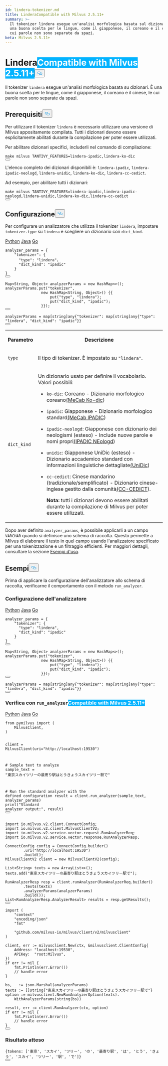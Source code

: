 ```yaml
---
id: lindera-tokenizer.md
title: LinderaCompatible with Milvus 2.5.11+
summary: >-
  Il tokenizer lindera esegue un'analisi morfologica basata sul dizionario. È
  una buona scelta per le lingue, come il giapponese, il coreano e il cinese, le
  cui parole non sono separate da spazi.
beta: Milvus 2.5.11+
---
```


<h1 id="Lindera" class="common-anchor-header">Lindera<span class="beta-tag" style="background-color:rgb(0, 179, 255);color:white" translate="no">Compatible with Milvus 2.5.11+</span><button data-href="#Lindera" class="anchor-icon" translate="no">
      <svg translate="no"
        aria-hidden="true"
        focusable="false"
        height="20"
        version="1.1"
        viewBox="0 0 16 16"
        width="16"
      >
        <path
          fill="#0092E4"
          fill-rule="evenodd"
          d="M4 9h1v1H4c-1.5 0-3-1.69-3-3.5S2.55 3 4 3h4c1.45 0 3 1.69 3 3.5 0 1.41-.91 2.72-2 3.25V8.59c.58-.45 1-1.27 1-2.09C10 5.22 8.98 4 8 4H4c-.98 0-2 1.22-2 2.5S3 9 4 9zm9-3h-1v1h1c1 0 2 1.22 2 2.5S13.98 12 13 12H9c-.98 0-2-1.22-2-2.5 0-.83.42-1.64 1-2.09V6.25c-1.09.53-2 1.84-2 3.25C6 11.31 7.55 13 9 13h4c1.45 0 3-1.69 3-3.5S14.5 6 13 6z"
        ></path>
      </svg>
    </button></h1><p>Il tokenizer <code translate="no">lindera</code> esegue un'analisi morfologica basata su dizionari. È una buona scelta per le lingue, come il giapponese, il coreano e il cinese, le cui parole non sono separate da spazi.</p>
<h2 id="Prerequisites" class="common-anchor-header">Prerequisiti<button data-href="#Prerequisites" class="anchor-icon" translate="no">
      <svg translate="no"
        aria-hidden="true"
        focusable="false"
        height="20"
        version="1.1"
        viewBox="0 0 16 16"
        width="16"
      >
        <path
          fill="#0092E4"
          fill-rule="evenodd"
          d="M4 9h1v1H4c-1.5 0-3-1.69-3-3.5S2.55 3 4 3h4c1.45 0 3 1.69 3 3.5 0 1.41-.91 2.72-2 3.25V8.59c.58-.45 1-1.27 1-2.09C10 5.22 8.98 4 8 4H4c-.98 0-2 1.22-2 2.5S3 9 4 9zm9-3h-1v1h1c1 0 2 1.22 2 2.5S13.98 12 13 12H9c-.98 0-2-1.22-2-2.5 0-.83.42-1.64 1-2.09V6.25c-1.09.53-2 1.84-2 3.25C6 11.31 7.55 13 9 13h4c1.45 0 3-1.69 3-3.5S14.5 6 13 6z"
        ></path>
      </svg>
    </button></h2><p>Per utilizzare il tokenizer <code translate="no">lindera</code> è necessario utilizzare una versione di Milvus appositamente compilata. Tutti i dizionari devono essere esplicitamente abilitati durante la compilazione per poter essere utilizzati.</p>
<p>Per abilitare dizionari specifici, includerli nel comando di compilazione:</p>
<pre><code translate="no"><span class="hljs-built_in">make</span> milvus TANTIVY_FEATURES=lindera-ipadic,lindera-ko-dic
<button class="copy-code-btn"></button></code></pre>
<p>L'elenco completo dei dizionari disponibili è: <code translate="no">lindera-ipadic</code>, <code translate="no">lindera-ipadic-neologd</code>, <code translate="no">lindera-unidic</code>, <code translate="no">lindera-ko-dic</code>, <code translate="no">lindera-cc-cedict</code>.</p>
<p>Ad esempio, per abilitare tutti i dizionari:</p>
<pre><code translate="no"><span class="hljs-built_in">make</span> milvus TANTIVY_FEATURES=lindera-ipadic,lindera-ipadic-neologd,lindera-unidic,lindera-ko-dic,lindera-cc-cedict
<button class="copy-code-btn"></button></code></pre>
<h2 id="Configuration" class="common-anchor-header">Configurazione<button data-href="#Configuration" class="anchor-icon" translate="no">
      <svg translate="no"
        aria-hidden="true"
        focusable="false"
        height="20"
        version="1.1"
        viewBox="0 0 16 16"
        width="16"
      >
        <path
          fill="#0092E4"
          fill-rule="evenodd"
          d="M4 9h1v1H4c-1.5 0-3-1.69-3-3.5S2.55 3 4 3h4c1.45 0 3 1.69 3 3.5 0 1.41-.91 2.72-2 3.25V8.59c.58-.45 1-1.27 1-2.09C10 5.22 8.98 4 8 4H4c-.98 0-2 1.22-2 2.5S3 9 4 9zm9-3h-1v1h1c1 0 2 1.22 2 2.5S13.98 12 13 12H9c-.98 0-2-1.22-2-2.5 0-.83.42-1.64 1-2.09V6.25c-1.09.53-2 1.84-2 3.25C6 11.31 7.55 13 9 13h4c1.45 0 3-1.69 3-3.5S14.5 6 13 6z"
        ></path>
      </svg>
    </button></h2><p>Per configurare un analizzatore che utilizza il tokenizer <code translate="no">lindera</code>, impostare <code translate="no">tokenizer.type</code> su <code translate="no">lindera</code> e scegliere un dizionario con <code translate="no">dict_kind</code>.</p>
<div class="multipleCode">
   <a href="#python">Python</a> <a href="#java">Java</a> <a href="#go">Go</a></div>
<pre><code translate="no" class="language-python">analyzer_params = {
    <span class="hljs-string">&quot;tokenizer&quot;</span>: {
      <span class="hljs-string">&quot;type&quot;</span>: <span class="hljs-string">&quot;lindera&quot;</span>，
      <span class="hljs-string">&quot;dict_kind&quot;</span>: <span class="hljs-string">&quot;ipadic&quot;</span>
    }
}
<button class="copy-code-btn"></button></code></pre>
<pre><code translate="no" class="language-java">Map&lt;String, Object&gt; analyzerParams = <span class="hljs-keyword">new</span> <span class="hljs-title class_">HashMap</span>&lt;&gt;();
analyzerParams.put(<span class="hljs-string">&quot;tokenizer&quot;</span>,
                <span class="hljs-keyword">new</span> <span class="hljs-title class_">HashMap</span>&lt;String, Object&gt;() {{
                    put(<span class="hljs-string">&quot;type&quot;</span>, <span class="hljs-string">&quot;lindera&quot;</span>);
                    put(<span class="hljs-string">&quot;dict_kind&quot;</span>, <span class="hljs-string">&quot;ipadic&quot;</span>);
                }});
<button class="copy-code-btn"></button></code></pre>
<pre><code translate="no" class="language-go">analyzerParams = <span class="hljs-keyword">map</span>[<span class="hljs-type">string</span>]any{<span class="hljs-string">&quot;tokenizer&quot;</span>: <span class="hljs-keyword">map</span>[<span class="hljs-type">string</span>]any{<span class="hljs-string">&quot;type&quot;</span>: <span class="hljs-string">&quot;lindera&quot;</span>, <span class="hljs-string">&quot;dict_kind&quot;</span>: <span class="hljs-string">&quot;ipadic&quot;</span>}}
<button class="copy-code-btn"></button></code></pre>
<table>
   <tr>
     <th><p>Parametro</p></th>
     <th><p>Descrizione</p></th>
   </tr>
   <tr>
     <td><p><code translate="no">type</code></p></td>
     <td><p>Il tipo di tokenizer. È impostato su <code translate="no">"lindera"</code>.</p></td>
   </tr>
   <tr>
     <td><p><code translate="no">dict_kind</code></p></td>
     <td><p>Un dizionario usato per definire il vocabolario. Valori possibili:</p>
<ul>
<li><p><code translate="no">ko-dic</code>: Coreano - Dizionario morfologico coreano<a href="https://bitbucket.org/eunjeon/mecab-ko-dic">(MeCab Ko-dic</a>)</p></li>
<li><p><code translate="no">ipadic</code>: Giapponese - Dizionario morfologico standard<a href="https://taku910.github.io/mecab/">(MeCab IPADIC</a>)</p></li>
<li><p><code translate="no">ipadic-neologd</code>: Giapponese con dizionario dei neologismi (esteso) - Include nuove parole e nomi propri<a href="https://github.com/neologd/mecab-ipadic-neologd">(IPADIC NEologd</a>)</p></li>
<li><p><code translate="no">unidic</code>: Giapponese UniDic (esteso) - Dizionario accademico standard con informazioni linguistiche dettagliate<a href="https://clrd.ninjal.ac.jp/unidic/">(UniDic</a>)</p></li>
<li><p><code translate="no">cc-cedict</code>: Cinese mandarino (tradizionale/semplificato) - Dizionario cinese-inglese gestito dalla comunità<a href="https://cc-cedict.org/wiki/">(CC-CEDICT</a>).</p>
<p><strong>Nota:</strong> tutti i dizionari devono essere abilitati durante la compilazione di Milvus per poter essere utilizzati.</p></li>
</ul></td>
   </tr>
</table>
<p>Dopo aver definito <code translate="no">analyzer_params</code>, è possibile applicarli a un campo <code translate="no">VARCHAR</code> quando si definisce uno schema di raccolta. Questo permette a Milvus di elaborare il testo in quel campo usando l'analizzatore specificato per una tokenizzazione e un filtraggio efficienti. Per maggiori dettagli, consultare la sezione <a href="/docs/it/v2.5.x/analyzer-overview.md#Example-use">Esempi d'uso</a>.</p>
<h2 id="Examples" class="common-anchor-header">Esempi<button data-href="#Examples" class="anchor-icon" translate="no">
      <svg translate="no"
        aria-hidden="true"
        focusable="false"
        height="20"
        version="1.1"
        viewBox="0 0 16 16"
        width="16"
      >
        <path
          fill="#0092E4"
          fill-rule="evenodd"
          d="M4 9h1v1H4c-1.5 0-3-1.69-3-3.5S2.55 3 4 3h4c1.45 0 3 1.69 3 3.5 0 1.41-.91 2.72-2 3.25V8.59c.58-.45 1-1.27 1-2.09C10 5.22 8.98 4 8 4H4c-.98 0-2 1.22-2 2.5S3 9 4 9zm9-3h-1v1h1c1 0 2 1.22 2 2.5S13.98 12 13 12H9c-.98 0-2-1.22-2-2.5 0-.83.42-1.64 1-2.09V6.25c-1.09.53-2 1.84-2 3.25C6 11.31 7.55 13 9 13h4c1.45 0 3-1.69 3-3.5S14.5 6 13 6z"
        ></path>
      </svg>
    </button></h2><p>Prima di applicare la configurazione dell'analizzatore allo schema di raccolta, verificarne il comportamento con il metodo <code translate="no">run_analyzer</code>.</p>
<h3 id="Analyzer-configuration" class="common-anchor-header">Configurazione dell'analizzatore</h3><div class="multipleCode">
   <a href="#python">Python</a> <a href="#java">Java</a> <a href="#go">Go</a></div>
<pre><code translate="no" class="language-python">analyzer_params = {
    <span class="hljs-string">&quot;tokenizer&quot;</span>: {
      <span class="hljs-string">&quot;type&quot;</span>: <span class="hljs-string">&quot;lindera&quot;</span>,
      <span class="hljs-string">&quot;dict_kind&quot;</span>: <span class="hljs-string">&quot;ipadic&quot;</span>
    }
}
<button class="copy-code-btn"></button></code></pre>
<pre><code translate="no" class="language-java">Map&lt;String, Object&gt; analyzerParams = <span class="hljs-keyword">new</span> <span class="hljs-title class_">HashMap</span>&lt;&gt;();
analyzerParams.put(<span class="hljs-string">&quot;tokenizer&quot;</span>,
                <span class="hljs-keyword">new</span> <span class="hljs-title class_">HashMap</span>&lt;String, Object&gt;() {{
                    put(<span class="hljs-string">&quot;type&quot;</span>, <span class="hljs-string">&quot;lindera&quot;</span>);
                    put(<span class="hljs-string">&quot;dict_kind&quot;</span>, <span class="hljs-string">&quot;ipadic&quot;</span>);
                }});
<button class="copy-code-btn"></button></code></pre>
<pre><code translate="no" class="language-go">analyzerParams = <span class="hljs-keyword">map</span>[<span class="hljs-type">string</span>]any{<span class="hljs-string">&quot;tokenizer&quot;</span>: <span class="hljs-keyword">map</span>[<span class="hljs-type">string</span>]any{<span class="hljs-string">&quot;type&quot;</span>: <span class="hljs-string">&quot;lindera&quot;</span>, <span class="hljs-string">&quot;dict_kind&quot;</span>: <span class="hljs-string">&quot;ipadic&quot;</span>}}
<button class="copy-code-btn"></button></code></pre>
<h3 id="Verification-using-runanalyzer--Milvus-2511+" class="common-anchor-header">Verifica con <code translate="no">run_analyzer</code><span class="beta-tag" style="background-color:rgb(0, 179, 255);color:white" translate="no">Compatible with Milvus 2.5.11+</span></h3><div class="multipleCode">
   <a href="#python">Python</a> <a href="#java">Java</a> <a href="#go">Go</a></div>
<pre><code translate="no" class="language-python"><span class="hljs-keyword">from</span> pymilvus <span class="hljs-keyword">import</span> (
    MilvusClient,
)

client = MilvusClient(uri=<span class="hljs-string">&quot;http://localhost:19530&quot;</span>)

<span class="hljs-comment"># Sample text to analyze</span>
sample_text = <span class="hljs-string">&quot;東京スカイツリーの最寄り駅はとうきょうスカイツリー駅で&quot;</span>

<span class="hljs-comment"># Run the standard analyzer with the defined configuration</span>
result = client.run_analyzer(sample_text, analyzer_params)
<span class="hljs-built_in">print</span>(<span class="hljs-string">&quot;Standard analyzer output:&quot;</span>, result)
<button class="copy-code-btn"></button></code></pre>

<pre><code translate="no" class="language-java"><span class="hljs-keyword">import</span> io.milvus.v2.client.ConnectConfig;
<span class="hljs-keyword">import</span> io.milvus.v2.client.MilvusClientV2;
<span class="hljs-keyword">import</span> io.milvus.v2.service.vector.request.RunAnalyzerReq;
<span class="hljs-keyword">import</span> io.milvus.v2.service.vector.response.RunAnalyzerResp;

<span class="hljs-type">ConnectConfig</span> <span class="hljs-variable">config</span> <span class="hljs-operator">=</span> ConnectConfig.builder()
        .uri(<span class="hljs-string">&quot;http://localhost:19530&quot;</span>)
        .build();
<span class="hljs-type">MilvusClientV2</span> <span class="hljs-variable">client</span> <span class="hljs-operator">=</span> <span class="hljs-keyword">new</span> <span class="hljs-title class_">MilvusClientV2</span>(config);

List&lt;String&gt; texts = <span class="hljs-keyword">new</span> <span class="hljs-title class_">ArrayList</span>&lt;&gt;();
texts.add(<span class="hljs-string">&quot;東京スカイツリーの最寄り駅はとうきょうスカイツリー駅で&quot;</span>);

<span class="hljs-type">RunAnalyzerResp</span> <span class="hljs-variable">resp</span> <span class="hljs-operator">=</span> client.runAnalyzer(RunAnalyzerReq.builder()
        .texts(texts)
        .analyzerParams(analyzerParams)
        .build());
List&lt;RunAnalyzerResp.AnalyzerResult&gt; results = resp.getResults();
<button class="copy-code-btn"></button></code></pre>
<pre><code translate="no" class="language-go"><span class="hljs-keyword">import</span> (
    <span class="hljs-string">&quot;context&quot;</span>
    <span class="hljs-string">&quot;encoding/json&quot;</span>
    <span class="hljs-string">&quot;fmt&quot;</span>

    <span class="hljs-string">&quot;github.com/milvus-io/milvus/client/v2/milvusclient&quot;</span>
)

client, err := milvusclient.New(ctx, &amp;milvusclient.ClientConfig{
    Address: <span class="hljs-string">&quot;localhost:19530&quot;</span>,
    APIKey:  <span class="hljs-string">&quot;root:Milvus&quot;</span>,
})
<span class="hljs-keyword">if</span> err != <span class="hljs-literal">nil</span> {
    fmt.Println(err.Error())
    <span class="hljs-comment">// handle error</span>
}

bs, _ := json.Marshal(analyzerParams)
texts := []<span class="hljs-type">string</span>{<span class="hljs-string">&quot;東京スカイツリーの最寄り駅はとうきょうスカイツリー駅で&quot;</span>}
option := milvusclient.NewRunAnalyzerOption(texts).
    WithAnalyzerParams(<span class="hljs-type">string</span>(bs))

result, err := client.RunAnalyzer(ctx, option)
<span class="hljs-keyword">if</span> err != <span class="hljs-literal">nil</span> {
    fmt.Println(err.Error())
    <span class="hljs-comment">// handle error</span>
}
<button class="copy-code-btn"></button></code></pre>
<h3 id="Expected-output" class="common-anchor-header">Risultato atteso</h3><pre><code translate="no" class="language-plaintext">{tokens: [&#x27;東京&#x27;, &#x27;スカイ&#x27;, &#x27;ツリー&#x27;, &#x27;の&#x27;, &#x27;最寄り駅&#x27;, &#x27;は&#x27;, &#x27;とう&#x27;, &#x27;きょう&#x27;, &#x27;スカイ&#x27;, &#x27;ツリー&#x27;, &#x27;駅&#x27;, &#x27;で&#x27;]} 
<button class="copy-code-btn"></button></code></pre>
